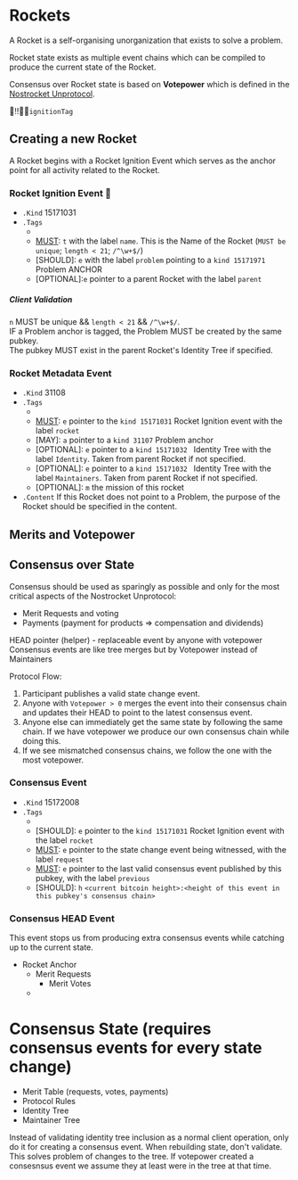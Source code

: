# Rockets
A Rocket is a self-organising unorganization that exists to solve a problem. 

Rocket state exists as multiple event chains which can be compiled to produce the current state of the Rocket.

Consensus over Rocket state is based on **Votepower** which is defined in the [Nostrocket Unprotocol](#).

🚀‼️🍌🔹`ignitionTag` 
## Creating a new Rocket
A Rocket begins with a Rocket Ignition Event which serves as the anchor point for all activity related to the Rocket.

### Rocket Ignition Event 🔂
* `.Kind` 15171031
* `.Tags`
	* [MUST]: `ignitionTag`
	* [MUST]: `t` with the label `name`. This is the Name of the Rocket (`MUST be unique`; `length < 21`; `/^\w+$/`)
	* [SHOULD]: `e` with the label `problem` pointing to a `kind 15171971` Problem ANCHOR
	* [OPTIONAL]:`e` pointer to a parent Rocket with the label `parent`

##### Client Validation
`n` MUST be unique && `length < 21` && `/^\w+$/`.  
IF a Problem anchor is tagged, the Problem MUST be created by the same pubkey.   
The pubkey MUST exist in the parent Rocket's Identity Tree if specified.

### Rocket Metadata Event
* `.Kind` 31108
* `.Tags`
	* [MUST]: `ignitionTag`
	* [MUST]: `e` pointer to the `kind 15171031` Rocket Ignition event with the label `rocket`
	* [MAY]: `a` pointer to a `kind 31107` Problem anchor
	* [OPTIONAL]: `e` pointer to a `kind 15171032 ` Identity Tree with the label `Identity`. Taken from parent Rocket if not specified.
	* [OPTIONAL]: `e` pointer to a `kind 15171032 ` Identity Tree with the label `Maintainers`. Taken from parent Rocket if not specified.
	* [OPTIONAL]: `m` the mission of this rocket 
* `.Content` If this Rocket does not point to a Problem, the purpose of the Rocket should be specified in the content. 

## Merits and Votepower


## Consensus over State
Consensus should be used as sparingly as possible and only for the most critical aspects of the Nostrocket Unprotocol:  

* Merit Requests and voting
* Payments (payment for products => compensation and dividends)

HEAD pointer (helper) - replaceable event by anyone with votepower
Consensus events are like tree merges but by Votepower instead of Maintainers

Protocol Flow:  
1. Participant publishes a valid state change event.  
2. Anyone with `Votepower > 0` merges the event into their consensus chain and updates their HEAD to point to the latest consensus event.
3. Anyone else can immediately get the same state by following the same chain. If we have votepower we produce our own consensus chain while doing this.
4. If we see mismatched consensus chains, we follow the one with the most votepower.


### Consensus Event
* `.Kind` 15172008
* `.Tags`
	* [MUST]: `ignitionTag`
	* [SHOULD]: `e` pointer to the `kind 15171031` Rocket Ignition event with the label `rocket`
	* [MUST]: `e` pointer to the state change event being witnessed, with the label `request`
	* [MUST]: `e` pointer to the last valid consensus event published by this pubkey, with the label `previous`
	* [SHOULD]: `h` `<current bitcoin height>:<height of this event in this pubkey's consensus chain>`

### Consensus HEAD Event
This event stops us from producing extra consensus events while catching up to the current state.

- Rocket Anchor
  - Merit Requests
  	- Merit Votes
  - 

# Consensus State (requires consensus events for every state change)
- Merit Table (requests, votes, payments)
- Protocol Rules
- Identity Tree
- Maintainer Tree

Instead of validating identity tree inclusion as a normal client operation, only do it for creating a consensus event. When rebuilding state, don't validate. This solves problem of changes to the tree. If votepower created a consesnsus event we assume they at least were in the tree at that time.

